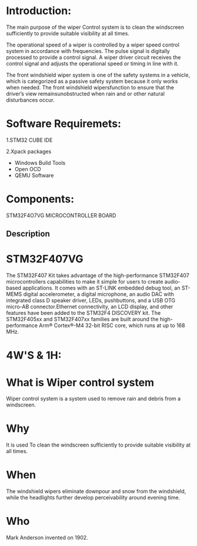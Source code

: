 # Introduction:

The main purpose of the wiper Control system is to clean the windscreen sufficiently to provide suitable visibility at all times.

The operational speed of a wiper is controlled by a wiper speed control system in accordance with frequencies. The pulse signal is digitally processed to provide a control signal. A wiper driver circuit receives the control signal and adjusts the operational speed or timing in line with it.

The front windshield wiper system is one of the safety systems in a vehicle, which is categorized as a passive safety system because it only works when needed. The front windshield wipersfunction to ensure that the driver’s view remainsunobstructed when rain and or other natural disturbances occur.

# Software Requiremets:
1.STM32 CUBE IDE

2.Xpack packages
  * Windows Build Tools
  * Open OCD
  * QEMU Software
# Components:
STM32F4O7VG MICROCONTROLLER BOARD
## Description
# STM32F407VG
The STM32F407 Kit takes advantage of the high-performance STM32F407 microcontrollers capabilities to make it simple for users to create audio-based applications. It comes with an ST-LINK embedded debug tool, an ST-MEMS digital accelerometer, a digital microphone, an audio DAC with integrated class D speaker driver, LEDs, pushbuttons, and a USB OTG micro-AB connector.Ethernet connectivity, an LCD display, and other features have been added to the STM32F4 DISCOVERY kit. The STM32F405xx and STM32F407xx families are built around the high-performance Arm® Cortex®-M4 32-bit RISC core, which runs at up to 168 MHz.
# 4W'S & 1H:
# What is Wiper control system
 Wiper control system is a system used to remove rain and debris from a windscreen.

# Why
 It is used To clean the windscreen sufficiently to provide suitable visibility at all times.
# When
The windshield wipers eliminate downpour and snow from the windshield, while the headlights further develop perceivability around evening time.

# Who
Mark Anderson invented on 1902.







